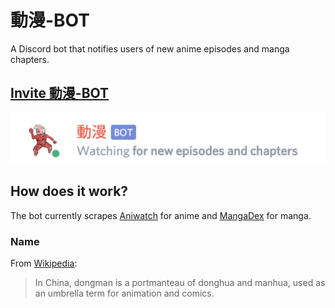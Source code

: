 
# 動漫-BOT
A Discord bot that notifies users of new anime episodes and manga chapters.

## [Invite 動漫-BOT](https://discord.com/api/oauth2/authorize?client_id=768486060057165844&permissions=388160&scope=bot)
[![](bot.png)](https://discord.com/api/oauth2/authorize?client_id=768486060057165844&permissions=388160&scope=bot)
## How does it work?
The bot currently scrapes [Aniwatch](https://aniwatch.me) for anime and [MangaDex](http://mangadex.org/) for manga.

### Name
From [Wikipedia](https://en.wikipedia.org/wiki/Anime_and_manga#In_other_languages):
> In China, dongman is a portmanteau of donghua and manhua, used as an umbrella term for animation and comics.
